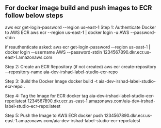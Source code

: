 ## For docker image build and push images to ECR follow below steps

 aws ecr get-login-password --region us-east-1
Step 1: Authenticate Docker to AWS ECR
aws ecr --region us-east-1 | docker login -u AWS --password-stdin <your-pass-key>

if reauthenticate asked:
aws ecr get-login-password --region us-east-1 | docker login --username AWS --password-stdin 1234567890.dkr.ecr.us-east-1.amazonaws.com

Step 2: Create an ECR Repository (if not created)
aws ecr create-repository --repository-name aia-dev-irshad-label-studio-ecr-repo

Step 3: Build the Docker Image
docker build -t aia-dev-irshad-label-studio-ecr-repo .

Step 4: Tag the Image for ECR
docker tag aia-dev-irshad-label-studio-ecr-repo:latest 1234567890.dkr.ecr.us-east-1.amazonaws.com/aia-dev-irshad-label-studio-ecr-repo:latest

Step 5: Push the Image to AWS ECR
docker push 1234567890.dkr.ecr.us-east-1.amazonaws.com/aia-dev-irshad-label-studio-ecr-repo:latest